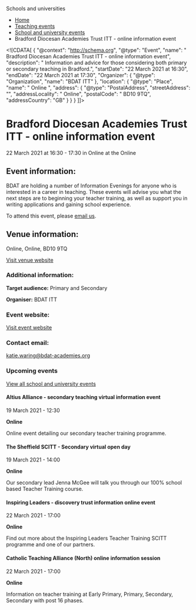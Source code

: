 Schools and universities

*   [Home](/)
*   [Teaching events](/teaching-events)
*   [School and university events](/teaching-events/training-provider-events)
*   Bradford Diocesan Academies Trust ITT - online information event

<!\[CDATA\[ { "@context": "http://schema.org", "@type": "Event", "name": " Bradford Diocesan Academies Trust ITT - online information event", "description": " Information and advice for those considering both primary or secondary teaching in Bradford.", "startDate": "22 March 2021 at 16:30", "endDate": "22 March 2021 at 17:30", "Organizer": { "@type": "Organization", "name": "BDAT ITT" }, "location": { "@type": "Place", "name": " Online ", "address": { "@type": "PostalAddress", "streetAddress": "", "addressLocality": " Online", "postalCode": " BD10 9TQ", "addressCountry": "GB" } } } \]\]>

Bradford Diocesan Academies Trust ITT - online information event
================================================================

22 March 2021 at 16:30 - 17:30 in Online at the Online

Event information:
------------------

BDAT are holding a number of Information Evenings for anyone who is interested in a career in teaching. These events will advise you what the next steps are to beginning your teacher training, as well as support you in writing applications and gaining school experience.

To attend this event, please [email us](mailto:faculty@bdat-academies.org ).

Venue information:
------------------

Online, Online, BD10 9TQ

[Visit venue website](https://www.bdat-academies.org/employer-of-choice/initial-teacher-training-itt/ "Online")

### Additional information:

**Target audience:** Primary and Secondary

**Organiser:** BDAT ITT

### Event website:

[Visit event website](https://www.bdat-academies.org/employer-of-choice/initial-teacher-training-itt/)

### Contact email:

[katie.waring@bdat-academies.org](mailto:katie.waring@bdat-academies.org)

### Upcoming events

[View all school and university events](/teaching-events/training-provider-events)

[](/teaching-events/training-provider-events/210319-altius-alliance-secondary-teaching-virtual-information-event)

#### Altius Alliance - secondary teaching virtual information event

19 March 2021 - 12:30

**Online**

Online event detailing our secondary teacher training programme.

[](/teaching-events/training-provider-events/210319-the-sheffield-scitt-secondary-virtual-open-day)

#### The Sheffield SCITT - Secondary virtual open day

19 March 2021 - 14:00

**Online**

Our secondary lead Jenna McGee will talk you through our 100% school based Teacher Training course.

[](/teaching-events/training-provider-events/210322-inspiring-leaders-discovery-trust-information-online-event)

#### Inspiring Leaders - discovery trust information online event

22 March 2021 - 17:00

**Online**

Find out more about the Inspiring Leaders Teacher Training SCITT programme and one of our partners.

[](/teaching-events/training-provider-events/210322-catholic-teaching-alliance-north-online-information-session)

#### Catholic Teaching Alliance (North) online information session

22 March 2021 - 17:00

**Online**

Information on teacher training at Early Primary, Primary, Secondary, Secondary with post 16 phases.